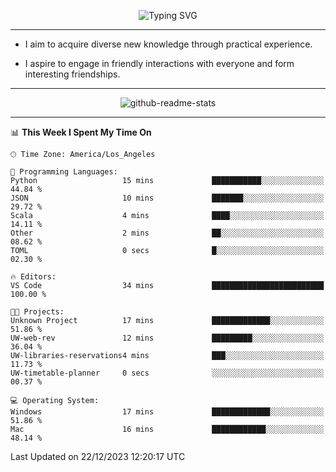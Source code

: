 <p align="center">
  <img src="https://readme-typing-svg.demolab.com?font=Fira+Code&weight=500&size=32&duration=2500&pause=1600&center=true&vCenter=true&random=false&width=1024&height=64&lines=Hi+there+%F0%9F%91%8B;I'm+delighted+you+could+make+it+here+%F0%9F%8E%89;I'm+Harry%2C+a+college+student+still+finding+my+way" alt="Typing SVG" />
</p>


---


- I aim to acquire diverse new knowledge through practical experience.

- I aspire to engage in friendly interactions with everyone and form interesting friendships.


---


<p align="center">
  <img src="https://github-readme-stats.vercel.app/api?username=Harry-Jing&show_icons=true" alt="github-readme-stats"/>
</p>


---

<!--START_SECTION:waka-->
📊 **This Week I Spent My Time On** 

```text
🕑︎ Time Zone: America/Los_Angeles

💬 Programming Languages: 
Python                   15 mins             ███████████░░░░░░░░░░░░░░   44.84 % 
JSON                     10 mins             ███████░░░░░░░░░░░░░░░░░░   29.72 % 
Scala                    4 mins              ████░░░░░░░░░░░░░░░░░░░░░   14.11 % 
Other                    2 mins              ██░░░░░░░░░░░░░░░░░░░░░░░   08.62 % 
TOML                     0 secs              █░░░░░░░░░░░░░░░░░░░░░░░░   02.30 % 

🔥 Editors: 
VS Code                  34 mins             █████████████████████████   100.00 % 

🐱‍💻 Projects: 
Unknown Project          17 mins             █████████████░░░░░░░░░░░░   51.86 % 
UW-web-rev               12 mins             █████████░░░░░░░░░░░░░░░░   36.04 % 
UW-libraries-reservations4 mins              ███░░░░░░░░░░░░░░░░░░░░░░   11.73 % 
UW-timetable-planner     0 secs              ░░░░░░░░░░░░░░░░░░░░░░░░░   00.37 % 

💻 Operating System: 
Windows                  17 mins             █████████████░░░░░░░░░░░░   51.86 % 
Mac                      16 mins             ████████████░░░░░░░░░░░░░   48.14 % 
```


 Last Updated on 22/12/2023 12:20:17 UTC
<!--END_SECTION:waka-->
